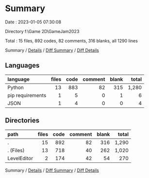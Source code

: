 # Summary

Date : 2023-01-05 07:30:08

Directory f:\\Game 2D\\GameJam2023

Total : 15 files,  892 codes, 82 comments, 316 blanks, all 1290 lines

Summary / [Details](details.md) / [Diff Summary](diff.md) / [Diff Details](diff-details.md)

## Languages
| language | files | code | comment | blank | total |
| :--- | ---: | ---: | ---: | ---: | ---: |
| Python | 13 | 883 | 82 | 315 | 1,280 |
| pip requirements | 1 | 5 | 0 | 1 | 6 |
| JSON | 1 | 4 | 0 | 0 | 4 |

## Directories
| path | files | code | comment | blank | total |
| :--- | ---: | ---: | ---: | ---: | ---: |
| . | 15 | 892 | 82 | 316 | 1,290 |
| . (Files) | 13 | 718 | 40 | 262 | 1,020 |
| LevelEditor | 2 | 174 | 42 | 54 | 270 |

Summary / [Details](details.md) / [Diff Summary](diff.md) / [Diff Details](diff-details.md)